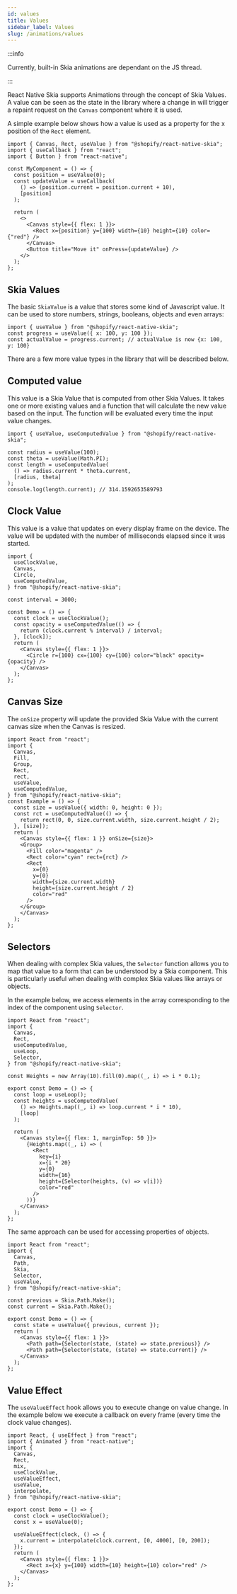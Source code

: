 ```yaml
---
id: values
title: Values
sidebar_label: Values
slug: /animations/values
---
```


:::info

Currently, built-in Skia animations are dependant on the JS thread.

:::

React Native Skia supports Animations through the concept of Skia Values. A value can be seen as the state in the library where a change in will trigger a repaint request on the `Canvas` component where it is used.

A simple example below shows how a value is used as a property for the x position of the `Rect` element.

```tsx twoslash
import { Canvas, Rect, useValue } from "@shopify/react-native-skia";
import { useCallback } from "react";
import { Button } from "react-native";

const MyComponent = () => {
  const position = useValue(0);
  const updateValue = useCallback(
    () => (position.current = position.current + 10),
    [position]
  );

  return (
    <>
      <Canvas style={{ flex: 1 }}>
        <Rect x={position} y={100} width={10} height={10} color={"red"} />
      </Canvas>
      <Button title="Move it" onPress={updateValue} />
    </>
  );
};
```

## Skia Values

The basic `SkiaValue` is a value that stores some kind of Javascript value. It can be used to store numbers, strings, booleans, objects and even arrays:

```tsx twoslash
import { useValue } from "@shopify/react-native-skia";
const progress = useValue({ x: 100, y: 100 });
const actualValue = progress.current; // actualValue is now {x: 100, y: 100}
```

There are a few more value types in the library that will be described below.

## Computed value

This value is a Skia Value that is computed from other Skia Values.
It takes one or more existing values and a function that will calculate the new value based on the input. The function will be evaluated every time the input value changes.

```tsx twoslash
import { useValue, useComputedValue } from "@shopify/react-native-skia";

const radius = useValue(100);
const theta = useValue(Math.PI);
const length = useComputedValue(
  () => radius.current * theta.current,
  [radius, theta]
);
console.log(length.current); // 314.1592653589793
```

## Clock Value

This value is a value that updates on every display frame on the device.
The value will be updated with the number of milliseconds elapsed since it was started.

```tsx twoslash
import {
  useClockValue,
  Canvas,
  Circle,
  useComputedValue,
} from "@shopify/react-native-skia";

const interval = 3000;

const Demo = () => {
  const clock = useClockValue();
  const opacity = useComputedValue(() => {
    return (clock.current % interval) / interval;
  }, [clock]);
  return (
    <Canvas style={{ flex: 1 }}>
      <Circle r={100} cx={100} cy={100} color="black" opacity={opacity} />
    </Canvas>
  );
};
```

## Canvas Size

The `onSize` property will update the provided Skia Value with the current canvas size when the Canvas is resized.

```tsx twoslash
import React from "react";
import {
  Canvas,
  Fill,
  Group,
  Rect,
  rect,
  useValue,
  useComputedValue,
} from "@shopify/react-native-skia";
const Example = () => {
  const size = useValue({ width: 0, height: 0 });
  const rct = useComputedValue(() => {
    return rect(0, 0, size.current.width, size.current.height / 2);
  }, [size]);
  return (
    <Canvas style={{ flex: 1 }} onSize={size}>
    <Group>
      <Fill color="magenta" />
      <Rect color="cyan" rect={rct} />
      <Rect
        x={0}
        y={0}
        width={size.current.width}
        height={size.current.height / 2}
        color="red"
      />
    </Group>
    </Canvas>
  );
};
```

## Selectors

When dealing with complex Skia values, the `Selector` function allows you to map that value to a form that can be understood by a Skia component. This is particularly useful when dealing with complex Skia values like arrays or objects.

In the example below, we access elements in the array corresponding to the index of the component using `Selector`.

```tsx twoslash
import React from "react";
import {
  Canvas,
  Rect,
  useComputedValue,
  useLoop,
  Selector,
} from "@shopify/react-native-skia";

const Heights = new Array(10).fill(0).map((_, i) => i * 0.1);

export const Demo = () => {
  const loop = useLoop();
  const heights = useComputedValue(
    () => Heights.map((_, i) => loop.current * i * 10),
    [loop]
  );

  return (
    <Canvas style={{ flex: 1, marginTop: 50 }}>
      {Heights.map((_, i) => (
        <Rect
          key={i}
          x={i * 20}
          y={0}
          width={16}
          height={Selector(heights, (v) => v[i])}
          color="red"
        />
      ))}
    </Canvas>
  );
};
```

The same approach can be used for accessing properties of objects.

```tsx twoslash
import React from "react";
import {
  Canvas,
  Path,
  Skia,
  Selector,
  useValue,
} from "@shopify/react-native-skia";

const previous = Skia.Path.Make();
const current = Skia.Path.Make();

export const Demo = () => {
  const state = useValue({ previous, current });
  return (
    <Canvas style={{ flex: 1 }}>
      <Path path={Selector(state, (state) => state.previous)} />
      <Path path={Selector(state, (state) => state.current)} />
    </Canvas>
  );
};
```

## Value Effect

The `useValueEffect` hook allows you to execute change on value change.
In the example below we execute a callback on every frame (every time the clock value changes).

```tsx twoslash
import React, { useEffect } from "react";
import { Animated } from "react-native";
import {
  Canvas,
  Rect,
  mix,
  useClockValue,
  useValueEffect,
  useValue,
  interpolate,
} from "@shopify/react-native-skia";

export const Demo = () => {
  const clock = useClockValue();
  const x = useValue(0);

  useValueEffect(clock, () => {
    x.current = interpolate(clock.current, [0, 4000], [0, 200]);
  });
  return (
    <Canvas style={{ flex: 1 }}>
      <Rect x={x} y={100} width={10} height={10} color="red" />
    </Canvas>
  );
};
```
